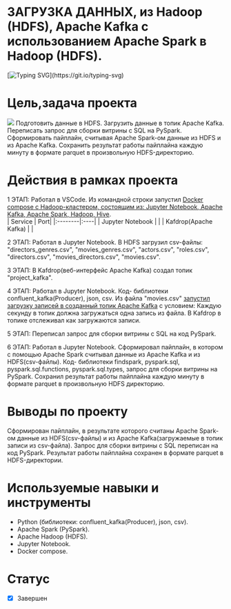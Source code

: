 # **ЗАГРУЗКА ДАННЫХ, из Hadoop (HDFS), Apache Kafka с использованием Apache Spark в Hadoop (HDFS).**
[![Typing SVG](https://readme-typing-svg.herokuapp.com?font=Fira+Code&pause=1000&color=4DF731&width=435&lines=%D0%97%D0%90%D0%93%D0%A0%D0%A3%D0%97%D0%9A%D0%90+%D0%94%D0%90%D0%9D%D0%9D%D0%AB%D0%A5%2C;%D0%B8%D0%B7+Hadoop+(HDFS)%2C+Apache+Kafka++;%D1%81+%D0%B8%D1%81%D0%BF%D0%BE%D0%BB%D1%8C%D0%B7%D0%BE%D0%B2%D0%B0%D0%BD%D0%B8%D0%B5%D0%BC+Apache+Spark;%D0%B2+Hadoop+(HDFS).)](https://git.io/typing-svg)  
# Цель,задача проекта  
![](https://github.com/brrndalex/Data-Engineer-Projects/blob/main/%D0%97%D0%90%D0%93%D0%A0%D0%A3%D0%97%D0%9A%D0%90%20%D0%94%D0%90%D0%9D%D0%9D%D0%AB%D0%A5%2C%20%D0%B8%D0%B7%20Hadoop%20(HDFS)%2C%20Apache%20Kafka%20%D1%81%20%D0%B8%D1%81%D0%BF%D0%BE%D0%BB%D1%8C%D0%B7%D0%BE%D0%B2%D0%B0%D0%BD%D0%B8%D0%B5%D0%BC%20Apache%20Spark%20%D0%B2%20Hadoop%20(HDFS)./%D0%97%D0%B0%D0%B3%D1%80%D1%83%D0%B7%D0%BA%D0%B0%20csv%20%D0%B8%D0%B7%20HDFS%20%D0%B8%20Kafka.drawio.png)
Подготовить данные в HDFS. Загрузить данные в топик Apache Kafka. Переписать запрос для сборки витрины с SQL на PySpark. Сформировать пайплайн, считывая Apache Spark-ом данные из HDFS и из Apache Kafka. Сохранить результат работы пайплайна каждую минуту в формате parquet в произвольную HDFS-директорию.

# Действия в рамках проекта
1 ЭТАП: Работал в VSCode. Из командной строки запустил [Docker compose с Hadoop-кластером, состоящим из: Jupyter Notebook, Apache Kafka, Apache Spark, Hadoop, Hive](https://github.com/brrndalex/Data-Engineer-Projects/blob/main/%D0%97%D0%90%D0%93%D0%A0%D0%A3%D0%97%D0%9A%D0%90%20%D0%94%D0%90%D0%9D%D0%9D%D0%AB%D0%A5%2C%20%D0%B8%D0%B7%20Hadoop%20(HDFS)%2C%20Apache%20Kafka%20%D1%81%20%D0%B8%D1%81%D0%BF%D0%BE%D0%BB%D1%8C%D0%B7%D0%BE%D0%B2%D0%B0%D0%BD%D0%B8%D0%B5%D0%BC%20Apache%20Spark%20%D0%B2%20Hadoop%20(HDFS)./docker-compose.yml).  
| Service | Port|
|:--------|:----|
|  Jupyter Notebook       |     |
|  Kafdrop(Apache Kafka)       |     |
  
2 ЭТАП: Работал в Jupyter Notebook. В HDFS загрузил csv-файлы: "directors_genres.csv", "movies_genres.csv", "actors.csv", "roles.csv", "directors.csv", "movies_directors.csv", "movies.csv".

3 ЭТАП: В Kafdrop(веб-интерфейс Apache Kafka) создал топик "project_kafka".

4 ЭТАП: Работал в Jupyter Notebook. Код- библиотеки confluent_kafka(Producer), json, csv. Из файла "movies.csv" [запустил загрузку записей в созданный топик Apache Kafka](https://github.com/brrndalex/Data-Engineer-Projects/blob/main/%D0%97%D0%90%D0%93%D0%A0%D0%A3%D0%97%D0%9A%D0%90%20%D0%94%D0%90%D0%9D%D0%9D%D0%AB%D0%A5%2C%20%D0%B8%D0%B7%20Hadoop%20(HDFS)%2C%20Apache%20Kafka%20%D1%81%20%D0%B8%D1%81%D0%BF%D0%BE%D0%BB%D1%8C%D0%B7%D0%BE%D0%B2%D0%B0%D0%BD%D0%B8%D0%B5%D0%BC%20Apache%20Spark%20%D0%B2%20Hadoop%20(HDFS)./project_producer_kafka_filonenko_ipynb_.py) с условием: Каждую секунду в топик должна загружаться одна запись из файла. В Kafdrop в топике отслеживал как загружаются записи.

5 ЭТАП: Переписал запрос для сборки витрины с SQL на код PySpark.

6 ЭТАП: Работал в Jupyter Notebook. Сформировал пайплайн, в котором  с помощью Apache Spark считывал данные из Apache Kafka и из HDFS(csv-файлы). Код- библиотеки findspark, pyspark.sql, pyspark.sql.functions, pyspark.sql.types, запрос для сборки витрины на PySpark. Сохранил результат работы пайплайна каждую минуту в формате parquet в произвольную HDFS директорию. 

# Выводы по проекту
 Сформирован пайплайн, в результате которого считаны Apache Spark-ом данные из HDFS(csv-файлы) и из Apache Kafka(загружаемые в топик записи из csv-файла). Запрос для сборки витрины с SQL переписан на код PySpark. Результат работы пайплайна сохранен в формате parquet в HDFS-директории.
 
 # Используемые навыки и инструменты
 * Python (библиотеки: confluent_kafka(Producer), json, csv).
 * Apache Spark (PySpark).
 * Apache Hadoop (HDFS).
 * Jupyter Notebook.
 * Docker compose.
 
# Статус
- [x] Завершен
